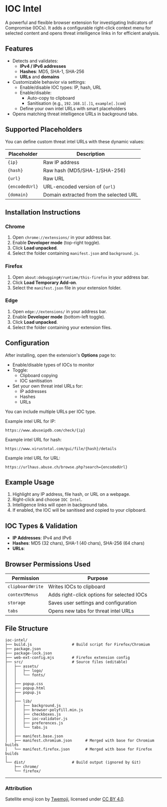 # IOC Intel

A powerful and flexible browser extension for investigating Indicators of Compromise (IOCs). It adds a configurable right-click context menu for selected content and opens threat intelligence links in for efficient analysis.

## Features

-   Detects and validates:
    -   **IPv4 / IPv6 addresses**
    -   **Hashes**: MD5, SHA-1, SHA-256
    -   **URLs** and **domains**
-   Customizable behavior via settings:
    -   Enable/disable IOC types: IP, hash, URL
    -   Enable/disable:
        -   Auto-copy to clipboard
        -   Sanitisation (e.g., `192.168.1[.]1`, `example[.]com`)
    -   Define your own intel URLs with smart placeholders
-   Opens matching threat intelligence URLs in background tabs.

## Supported Placeholders

You can define custom threat intel URLs with these dynamic values:

| Placeholder    | Description                            |
| -------------- | -------------------------------------- |
| `{ip}`         | Raw IP address                         |
| `{hash}`       | Raw hash (MD5/SHA-1/SHA-256)           |
| `{url}`        | Raw URL                                |
| `{encodedUrl}` | URL-encoded version of `{url}`         |
| `{domain}`     | Domain extracted from the selected URL |

## Installation Instructions

### Chrome

1. Open `chrome://extensions/` in your address bar.
2. Enable **Developer mode** (top-right toggle).
3. Click **Load unpacked**.
4. Select the folder containing `manifest.json` and `background.js`.

### Firefox

1. Open `about:debugging#/runtime/this-firefox` in your address bar.
2. Click **Load Temporary Add-on**.
3. Select the `manifest.json` file in your extension folder.

### Edge

1. Open `edge://extensions/` in your address bar.
2. Enable **Developer mode** (bottom-left toggle).
3. Click **Load unpacked**.
4. Select the folder containing your extension files.

## Configuration

After installing, open the extension's **Options** page to:

-   Enable/disable types of IOCs to monitor
-   Toggle:
    -   Clipboard copying
    -   IOC sanitisation
-   Set your own threat intel URLs for:
    -   IP addresses
    -   Hashes
    -   URLs

You can include multiple URLs per IOC type.

Example intel URL for IP:

```
https://www.abuseipdb.com/check/{ip}
```

Example intel URL for hash:

```
https://www.virustotal.com/gui/file/{hash}/details
```

Example intel URL for URL:

```
https://urlhaus.abuse.ch/browse.php?search={encodedUrl}
```

## Example Usage

1. Highlight any IP address, file hash, or URL on a webpage.
2. Right-click and choose `IOC Intel`.
3. Intelligence links will open in background tabs.
4. If enabled, the IOC will be sanitised and copied to your clipboard.

## IOC Types & Validation

-   **IP Addresses**: IPv4 and IPv6
-   **Hashes**: MD5 (32 chars), SHA-1 (40 chars), SHA-256 (64 chars)
-   **URLs**:

## Browser Permissions Used

| Permission       | Purpose                                    |
| ---------------- | ------------------------------------------ |
| `clipboardWrite` | Writes IOCs to clipboard                   |
| `contextMenus`   | Adds right-click options for selected IOCs |
| `storage`        | Saves user settings and configuration      |
| `tabs`           | Opens new tabs for threat intel URLs       |

## File Structure

```
ioc-intel/
├── build.js                  # Build script for Firefox/Chromium
├── package.json
├── package-lock.json
├── web-ext-config.mjs        # Firefox extension config
├── src/                      # Source files (editable)
│   ├── assets/
│   │   ├── logo/
│   │   └── fonts/
│   │
│   ├── popup.css
│   ├── popup.html
│   ├── popup.js
│   │
│   ├── lib/
│   │   ├── background.js
│   │   ├── browser-polyfill.min.js
│   │   ├── checkboxes.js
│   │   ├── ioc-validator.js
│   │   ├── preferences.js
│   │   └── tabs.js
│   │
│   ├── manifest.base.json
│   ├── manifest.chromium.json      # Merged with base for Chromium builds
│   └── manifest.firefox.json       # Merged with base for Firefox builds
│
└── dist/                     # Build output (ignored by Git)
    ├── chrome/
    └── firefox/
```

---

### Attribution

Satellite emoji icon by [Twemoji](https://github.com/twitter/twemoji), licensed under [CC BY 4.0](https://creativecommons.org/licenses/by/4.0/).
